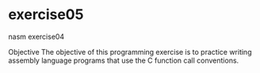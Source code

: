 exercise05
==========

nasm exercise04

Objective
The objective of this programming exercise is to practice writing assembly language programs 
that use the C function call conventions. 
